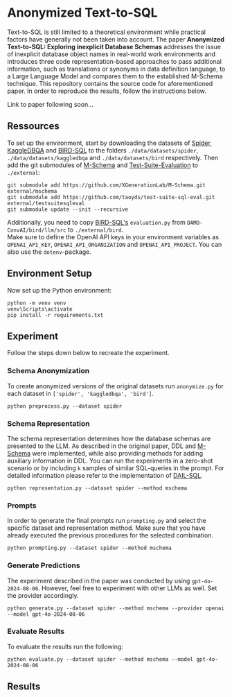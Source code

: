 # Anonymized Text-to-SQL

Text-to-SQL is still limited to a theoretical environment while practical factors have generally not been taken into account. The paper **Anonymized Text-to-SQL: Exploring inexplicit Database Schemas** addresses the issue of inexplicit database object names in real-world work environments and introduces three code representation-based approaches to pass additional information, such as translations or synonyms in data definition language, to a Large Language Model and compares them to the established M-Schema technique. This repository contains the source code for aforementioned paper. In order to reproduce the results, follow the instructions below.

[comment]: <> (>Cservenka, Markus. "Anonymized Text-to-SQL: Exploring inexplicit Database Schemas", 2025.)

Link to paper following soon...

## Ressources
To set up the environment, start by downloading the datasets of [Spider](https://yale-lily.github.io/spider), [KaggleDBQA](https://github.com/Chia-Hsuan-Lee/KaggleDBQA) and [BIRD-SQL](https://bird-bench.github.io/) to the folders `./data/datasets/spider`, `./data/datasets/kaggledbqa` and `./data/datasets/bird` respectively.
Then add the git submodules of [M-Schema](https://github.com/XGenerationLab/M-Schema) and [Test-Suite-Evaluation](https://github.com/taoyds/test-suite-sql-eval) to  `./external`:
```submodules
git submodule add https://github.com/XGenerationLab/M-Schema.git external/mschema
git submodule add https://github.com/taoyds/test-suite-sql-eval.git external/testsuitesqleval
git submodule update --init --recursive
```
Additionally, you need to copy [BIRD-SQL's](https://github.com/AlibabaResearch/DAMO-ConvAI/tree/main/bird) `evaluation.py` from `DAMO-ConvAI/bird/llm/src` to `./external/bird`.  <br>
Make sure to define the OpenAI API keys in your environment variables as `OPENAI_API_KEY`, `OPENAI_API_ORGANIZATION` and `OPENAI_API_PROJECT`. You can also use the `dotenv`-package.

## Environment Setup
Now set up the Python environment:
```submodules
python -m venv venv
venv\Scripts\activate
pip install -r requirements.txt
```
## Experiment
Follow the steps down below to recreate the experiment.
### Schema Anonymization
To create anonymized versions of the original datasets run `anonymize.py` for each dataset in `['spider', 'kaggledbqa', 'bird']`.
```
python preprocess.py --dataset spider
```
### Schema Representation
The schema representation determines how the database schemas are presented to the LLM. As described in the original paper, DDL and [M-Schema](https://github.com/XGenerationLab/M-Schema) were implemented, while also providing methods for adding auxiliary information in DDL. You can run the experiments in a zero-shot scenario or by including `k` samples of similar SQL-queries in the prompt. For detailed information please refer to the implementation of [DAIL-SQL](https://github.com/BeachWang/DAIL-SQL/). 

```
python representation.py --dataset spider --method mschema
```
### Prompts
In order to generate the final prompts run `prompting.py` and select the specific dataset and representation method. Make sure that you have already executed the previous procedures for the selected combination.
```
python prompting.py --dataset spider --method mschema
```
### Generate Predictions
The experiment described in the paper was conducted by using `gpt-4o-2024-08-06`. However, feel free to experiment with other LLMs as well. Set the provider accordingly.
```
python generate.py --dataset spider --method mschema --provider openai --model gpt-4o-2024-08-06
```
### Evaluate Results
To evaluate the results run the following:
```
python evaluate.py --dataset spider --method mschema --model gpt-4o-2024-08-06
```

## Results
